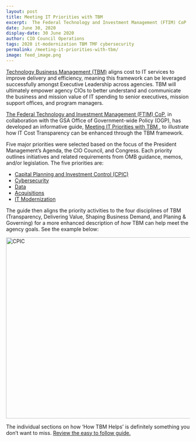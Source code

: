 ```yaml
---
layout: post
title: Meeting IT Priorities with TBM 
excerpt:  The Federal Technology and Investment Management (FTIM) CoP  developed a guide to help CIOs meet IT Priorities with Technology Business Management (TBM). Check it out!
date: June 30, 2020
display-date: 30 June 2020
author: CIO Council Operations 
tags: 2020 it-modernization TBM TMF cybersecurity
permalink: /meeting-it-priorities-with-tbm/
image: feed_image.png
---
```

<p ><a href="https://www.cio.gov/policies-and-priorities/tbm/" target="_blank" data-saferedirecturl="https://www.cio.gov/policies-and-priorities/tbm/">Technology Business Management (TBM)</a> aligns cost to IT services to improve delivery and efficiency, meaning this framework can be leveraged successfully amongst Executive Leadership across agencies. TBM will ultimately empower agency CIOs to better understand and communicate the business and mission value of IT spending to senior executives, mission support offices, and program managers.</p>
<p ><a href="https://www.cio.gov/about/members-and-leadership/ftim-cop/" target="_blank" data-saferedirecturl="https://www.cio.gov/about/members-and-leadership/ftim-cop/">The Federal Technology and Investment Management (FTIM) CoP</a>, in collaboration with the GSA Office of Government-wide Policy (OGP), has developed an informative guide, <a href="/preview/gsa/cio.gov-redo/blog_post/assets/resources/MIPT-draft-5.0-Final-2020_06.pdf">Meeting IT Priorities with TBM </a>, to illustrate how IT Cost Transparency can be enhanced through the TBM framework.&nbsp;</p>
<p >Five major priorities were selected based on the focus of the President Management&rsquo;s Agenda, the CIO Council, and Congress. Each priority outlines initiatives and related requirements from OMB guidance, memos, and/or legislation. The five priorities are:&nbsp;</p>
<ul>
<li> <a href="https://www.cio.gov/policies-and-priorities/cpic/" target="_blank" data-saferedirecturl="https://www.cio.gov/policies-and-priorities/cpic/">Capital Planning and Investment Control (CPIC)</a></li>
<li> <a href="https://www.cio.gov/policies-and-priorities/cybersecurity/" target="_blank" data-saferedirecturl="https://www.cio.gov/policies-and-priorities/cybersecurity/">Cybersecurity</a></li>
<li> <a href="https://www.cio.gov/policies-and-priorities/data/" target="_blank" data-saferedirecturl="https://www.cio.gov/policies-and-priorities/data/">Data</a></li>
<li> <a href="https://www.cio.gov/policies-and-priorities/FITARA/" target="_blank" data-saferedirecturl="https://www.cio.gov/policies-and-priorities/FITARA/">Acquisitions</a></li>
<li> <a href="https://www.cio.gov/policies-and-priorities/TMF/" target="_blank" data-saferedirecturl="https://www.cio.gov/policies-and-priorities/TMF/">IT Modernization</a></li>
</ul>
<p >The guide then aligns the priority activities to the four disciplines of TBM (Transparency, Delivering Value, Shaping Business Demand, and Planing &amp; Governing) for a more enhanced description of <em>how </em>TBM can help meet the agency goals. See the example below:</p>

<img width="610" height="495" src="/preview/gsa/cio.gov-redo/blog_post/assets/images/blog/cpic.png" alt="CPIC">
<br>

<P>The individual sections on how ‘How TBM Helps’ is definitely something you don’t want to miss. <a href= "/preview/gsa/cio.gov-redo/blog_post/assets/resources/MIPT-draft-5.0-Final-2020_06.pdf">Review the easy to follow guide. </a></P>